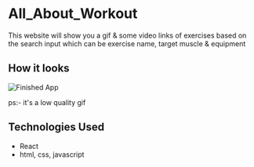 # All_About_Workout
This website will show you a gif & some video links of exercises based on the search input which can be exercise name, target muscle & equipment


## How it looks


![Finished App](https://github.com/Riyazmansuri/ScreenShots/blob/my_portfolio.gif)


ps:- it's a low quality gif

## Technologies Used

- React
- html, css, javascript
